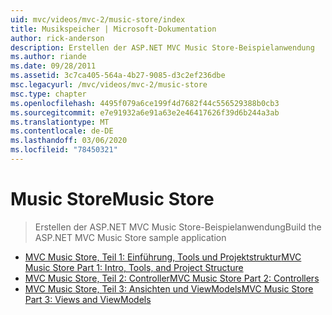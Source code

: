 ```yaml
---
uid: mvc/videos/mvc-2/music-store/index
title: Musikspeicher | Microsoft-Dokumentation
author: rick-anderson
description: Erstellen der ASP.NET MVC Music Store-Beispielanwendung
ms.author: riande
ms.date: 09/28/2011
ms.assetid: 3c7ca405-564a-4b27-9085-d3c2ef236dbe
msc.legacyurl: /mvc/videos/mvc-2/music-store
msc.type: chapter
ms.openlocfilehash: 4495f079a6ce199f4d7682f44c556529388b0cb3
ms.sourcegitcommit: e7e91932a6e91a63e2e46417626f39d6b244a3ab
ms.translationtype: MT
ms.contentlocale: de-DE
ms.lasthandoff: 03/06/2020
ms.locfileid: "78450321"
---
```

# <a name="music-store"></a><span data-ttu-id="d5fd7-103">Music Store</span><span class="sxs-lookup"><span data-stu-id="d5fd7-103">Music Store</span></span>

> <span data-ttu-id="d5fd7-104">Erstellen der ASP.NET MVC Music Store-Beispielanwendung</span><span class="sxs-lookup"><span data-stu-id="d5fd7-104">Build the ASP.NET MVC Music Store sample application</span></span>

- [<span data-ttu-id="d5fd7-105">MVC Music Store, Teil 1: Einführung, Tools und Projektstruktur</span><span class="sxs-lookup"><span data-stu-id="d5fd7-105">MVC Music Store Part 1: Intro, Tools, and Project Structure</span></span>](mvc-music-store-part-1-intro-tools-and-project-structure.md)
- [<span data-ttu-id="d5fd7-106">MVC Music Store, Teil 2: Controller</span><span class="sxs-lookup"><span data-stu-id="d5fd7-106">MVC Music Store Part 2: Controllers</span></span>](mvc-music-store-part-2-controllers.md)
- [<span data-ttu-id="d5fd7-107">MVC Music Store, Teil 3: Ansichten und ViewModels</span><span class="sxs-lookup"><span data-stu-id="d5fd7-107">MVC Music Store Part 3: Views and ViewModels</span></span>](mvc-music-store-part-3-views-and-viewmodels.md)
